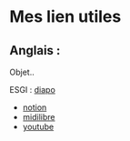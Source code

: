 # Mes lien  utiles

## Anglais :

Objet..

ESGI : [diapo](https://docs.google.com/presentation/d/1prS5kCKwxRfki1Y0-YMK68wDjdbmIeZoYlQ79t_5QoI/edit?usp=sharing)

- [notion](https://onlymore.notion.site/Object-presentation-7140d022aa4b4b77bd7595bf2da38c12)
- [midilibre](https://www.midilibre.fr/2018/02/15/l-instant-wtf-les-robots-skieurs-de-coree-du-sud,1628800.php)
- [youtube](https://www.youtube.com/watch?v=-mZR-92zRCI)